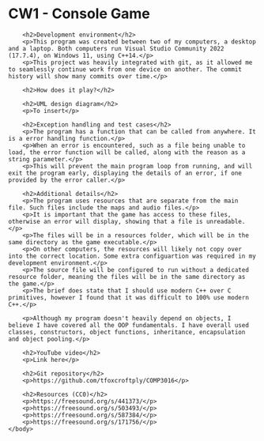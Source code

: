 <html>
	<body>
		<h1>CW1 - Console Game</h1>
		
		<h2>Development environment</h2>
		<p>This program was created between two of my computers, a desktop and a laptop. Both computers run Visual Studio Community 2022 (17.7.4), on Windows 11, using C++14.</p>
		<p>This project was heavily integrated with git, as it allowed me to seamlessly continue work from one device on another. The commit history will show many commits over time.</p>
		
		<h2>How does it play?</h2>

		<h2>UML design diagram</h2>
		<p>To insert</p>

		<h2>Exception handling and test cases</h2>
		<p>The program has a function that can be called from anywhere. It is a error handling function.</p>
		<p>When an error is encountered, such as a file being unable to load, the error function will be called, along with the reason as a string parameter.</p>
		<p>This will prevent the main program loop from running, and will exit the program early, displaying the details of an error, if one provided by the error caller.</p>
		
		<h2>Additional details</h2>
		<p>The program uses resources that are separate from the main file. Such files include the maps and audio files.</p>
		<p>It is important that the game has access to these files, otherwise an error will display, showing that a file is unreadable.</p>
		<p>The files will be in a resources folder, which will be in the same directory as the game executable.</p>
		<p>On other computers, the resources will likely not copy over into the correct location. Some extra configuartion was required in my development environment.</p>
		<p>The source file will be configured to run without a dedicated resource folder, meaning the files will be in the same directory as the game.</p>
		<p>The brief does state that I should use modern C++ over C primitives, however I found that it was difficult to 100% use modern C++.</p>
		
		<p>Although my program doesn't heavily depend on objects, I believe I have covered all the OOP fundamentals. I have overall used classes, constructors, object functions, inheritance, encapsulation and object pooling.</p>

		<h2>YouTube video</h2>
		<p>Link here</p>

		<h2>Git repository</h2>
		<p>https://github.com/tfoxcroftply/COMP3016</p> 
		
		<h2>Resources (CC0)</h2>
		<p>https://freesound.org/s/441373/</p>
		<p>https://freesound.org/s/503493/</p>
		<p>https://freesound.org/s/587384/</p>
		<p>https://freesound.org/s/171756/</p>
	</body>
</html>